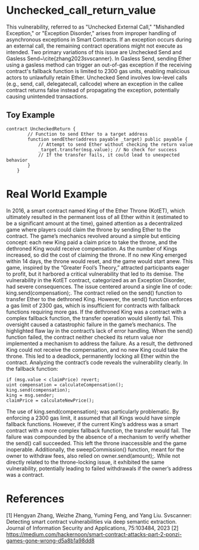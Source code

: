 # Unchecked_call_return_value
This vulnerability, referred to as "Unchecked External Call," "Mishandled Exception," or "Exception Disorder," arises from improper handling of asynchronous exceptions in Smart Contracts. If an exception occurs during an external call, the remaining contract operations might not execute as intended. Two primary variations of this issue are Unchecked Send and Gasless Send~\cite{zhang2023svscanner}. In Gasless Send, sending Ether using a gasless method can trigger an out-of-gas exception if the receiving contract's fallback function is limited to 2300 gas units, enabling malicious actors to unlawfully retain Ether. Unchecked Send involves low-level calls (e.g., send, call, delegatecall, callcode) where an exception in the callee contract returns false instead of propagating the exception, potentially causing unintended transactions.

## Toy Example
```Solidity
contract UncheckedReturn {
        // Function to send Ether to a target address
        function sendEther(address payable _target) public payable {
            // Attempt to send Ether without checking the return value
            _target.transfer(msg.value); // No check for success
            // If the transfer fails, it could lead to unexpected behavior
        }
    }
```
# Real World Example
In 2016, a smart contract named King of the Ether Throne (KotET), which ultimately resulted in the permanent loss of all Ether within it (estimated to be a significant amount at the time), gained attention as a decentralized game where players could claim the throne by sending Ether to the contract. The game’s mechanics revolved around a simple but enticing concept: each new King paid a claim price to take the throne, and the dethroned King would receive compensation. As the number of Kings increased, so did the cost of claiming the throne. If no new King emerged within 14 days, the throne would reset, and the game would start anew. This game, inspired by the “Greater Fool’s Theory,” attracted participants eager to profit, but it harbored a critical vulnerability that led to its demise.
The vulnerability in the KotET contract, categorized as an Exception Disorder, had severe consequences. The issue centered around a single line of code: king.send(compensation);. The contract relied on the send() function to transfer Ether to the dethroned King. However, the send() function enforces a gas limit of 2300 gas, which is insufficient for contracts with fallback functions requiring more gas. If the dethroned King was a contract with a complex fallback function, the transfer operation would silently fail. This oversight caused a catastrophic failure in the game’s mechanics.
The highlighted flaw lay in the contract’s lack of error handling. When the send() function failed, the contract neither checked its return value nor implemented a mechanism to address the failure. As a result, the dethroned King could not receive the compensation, and no new King could take the throne. This led to a deadlock, permanently locking all Ether within the contract. Analyzing the contract’s code reveals the vulnerability clearly. In the fallback function:
 ```Solidity
if (msg.value < claimPrice) revert;
uint compensation = calculateCompensation();        
king.send(compensation);
king = msg.sender;
claimPrice = calculateNewPrice();
```
The use of king.send(compensation); was particularly problematic. By enforcing a 2300 gas limit, it assumed that all Kings would have simple fallback functions. However, if the current King’s address was a smart contract with a more complex fallback function, the transfer would fail. The failure was compounded by the absence of a mechanism to verify whether the send() call succeeded. This left the throne inaccessible and the game inoperable.
Additionally, the sweepCommission() function, meant for the owner to withdraw fees, also relied on owner.send(amount);. While not directly related to the throne-locking issue, it exhibited the same vulnerability, potentially leading to failed withdrawals if the owner’s address was a contract.

# References
[1] Hengyan Zhang, Weizhe Zhang, Yuming Feng, and Yang Liu. Svscanner: Detecting smart contract vulnerabilities via deep semantic extraction. Journal of Information Security and Applications, 75:103484, 2023
[2] https://medium.com/hackernoon/smart-contract-attacks-part-2-ponzi-games-gone-wrong-d5a8b1a98dd8



